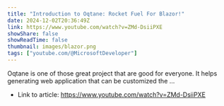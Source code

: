 ```yaml
---
title: "Introduction to Oqtane: Rocket Fuel For Blazor!"
date: 2024-12-02T20:36:49Z
link: https://www.youtube.com/watch?v=ZMd-DsiiPXE
showShare: false
showReadTime: false
thumbnail: images/blazor.png
tags: ["youtube.com/@MicrosoftDeveloper"]
---
```

Oqtane is one of those great project that are good for everyone. It helps generating web application that can be customized the ...

- Link to article: https://www.youtube.com/watch?v=ZMd-DsiiPXE